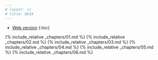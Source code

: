```yaml
---
# layout: cv
# title: DDIA
---
```

* [Web version](https://friendlyantz.github.io/book-notes-designing-data-intensive-apps/)
{:toc}

{% include_relative _chapters/01.md %}
{% include_relative _chapters/02.md %}
{% include_relative _chapters/03.md %}
{% include_relative _chapters/04.md %}
{% include_relative _chapters/05.md %}
{% include_relative _chapters/06.md %}
